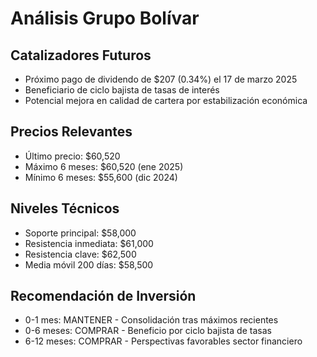# Análisis Grupo Bolívar

## Catalizadores Futuros

- Próximo pago de dividendo de $207 (0.34%) el 17 de marzo 2025
- Beneficiario de ciclo bajista de tasas de interés
- Potencial mejora en calidad de cartera por estabilización económica

## Precios Relevantes

- Último precio: $60,520
- Máximo 6 meses: $60,520 (ene 2025)
- Mínimo 6 meses: $55,600 (dic 2024)

## Niveles Técnicos

- Soporte principal: $58,000
- Resistencia inmediata: $61,000
- Resistencia clave: $62,500
- Media móvil 200 días: $58,500

## Recomendación de Inversión

- 0-1 mes: MANTENER - Consolidación tras máximos recientes
- 0-6 meses: COMPRAR - Beneficio por ciclo bajista de tasas
- 6-12 meses: COMPRAR - Perspectivas favorables sector financiero
